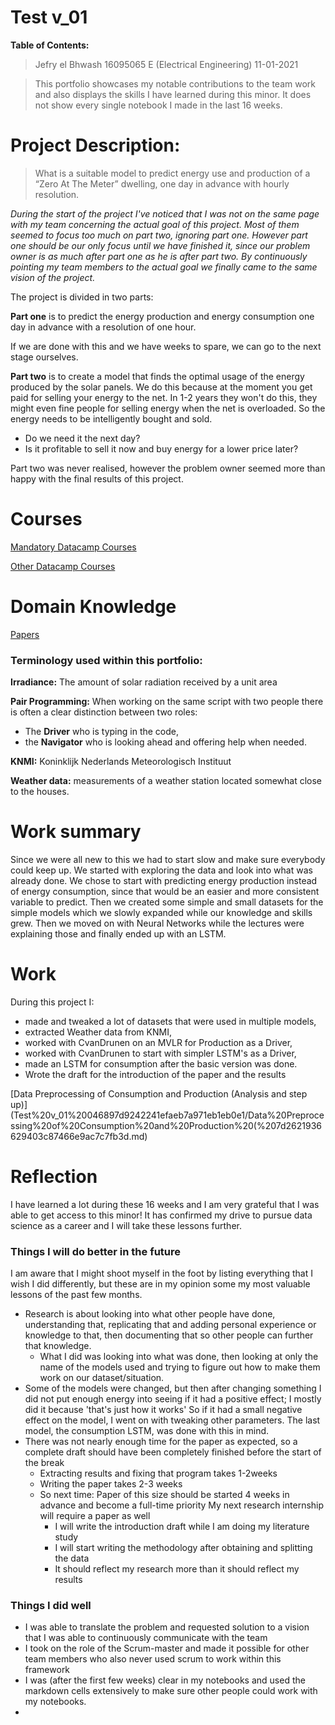 # Test v_01

**Table of Contents:**

> Jefry el Bhwash
16095065 E
(Electrical Engineering)
11-01-2021

> This portfolio showcases my notable contributions to the team work and also displays the skills I have learned during this minor. It does not show every single notebook I made in the last 16 weeks.

# Project Description:

> What is a suitable model to predict energy use and production of a “Zero At The Meter” dwelling, one day in advance with hourly resolution.

*During the start of the project I've noticed that I was not on the same page with my team concerning the actual goal of this project. Most of them seemed to focus too much on part two, ignoring part one. However part one should be our only focus until we have finished it, since our problem owner is as much after part one as he is after part two. By continuously pointing my team members to the actual goal we finally came to the same vision of the project.*

The project is divided in two parts:

**Part one** is to predict the energy production and energy consumption one day in advance with a resolution of one hour.

If we are done with this and we have weeks to spare, we can go to the next stage ourselves.

**Part two** is to create a model that finds the optimal usage of the energy produced by the solar panels. We do this because at the moment you get paid for selling your energy to the net. In 1-2 years they won't do this, they might even fine people for selling energy when the net is overloaded. So the energy needs to be intelligently bought and sold.

- Do we need it the next day?
- Is it profitable to sell it now and buy energy for a lower price later?

Part two was never realised, however the problem owner seemed more than happy with the final results of this project.

# Courses

[Mandatory Datacamp Courses](Test%20v_01%20046897d9242241efaeb7a971eb1eb0e1/Mandatory%20Datacamp%20Courses%20bd178ef8989146139a787fce3c0fca5b.md)

[Other Datacamp Courses](Test%20v_01%20046897d9242241efaeb7a971eb1eb0e1/Other%20Datacamp%20Courses%20b5cedbb2f5aa4ee38e1eccbafef9f98b.md)

# Domain Knowledge

[Papers](Test%20v_01%20046897d9242241efaeb7a971eb1eb0e1/Papers%207441464009884688be51cf36937ecbc5.md)

### Terminology used within this portfolio:

**Irradiance:** 
The amount of solar radiation received by a unit area

**Pair Programming:** 
When working on the same script with two people there is often a clear distinction between two roles: 
- The **Driver** who is typing in the code, 
- the **Navigator** who is looking ahead and offering help when needed.

**KNMI:**
Koninklijk Nederlands Meteorologisch Instituut

**Weather data:**
 measurements of a weather station located somewhat close to the houses. 

# Work summary

Since we were all new to this we had to start slow and make sure everybody could keep up.
We started with exploring the data and look into what was already done. 
We chose to start with predicting energy production instead of energy consumption, since that would be an easier and more consistent variable to predict. Then we created some simple and small datasets for the simple models which we slowly expanded while our knowledge and skills grew. Then we moved on with Neural Networks while the lectures were explaining those and finally ended up with an LSTM.

# Work

During this project I:

- made and tweaked a lot of datasets that were used in multiple models,
- extracted Weather data from KNMI,
- worked with CvanDrunen on an MVLR for Production as a Driver,
- worked with CvanDrunen to start with simpler LSTM's as a Driver,
- made an LSTM for consumption after the basic version was done.
- Wrote the draft for the introduction of the paper and the results

[Data Preprocessing of Consumption and Production (Analysis and step up)](Test%20v_01%20046897d9242241efaeb7a971eb1eb0e1/Data%20Preprocessing%20of%20Consumption%20and%20Production%20(%207d2621936629403c87466e9ac7c7fb3d.md)

# Reflection

I have learned a lot during these 16 weeks and I am very grateful that I was able to get access to this minor! It has confirmed my drive to pursue data science as a career and I will take these lessons further.

### Things I will do better in the future

I am aware that I might shoot myself in the foot by listing everything that I wish I did differently, but these are in my opinion some my most valuable lessons of the past few months.

- Research is about looking into what other people have done, understanding that, replicating that and adding personal experience or knowledge to that, then documenting that so other people can further that knowledge.
    - What I did was looking into what was done, then looking at only the name of the models used and trying to figure out how to make them work on our dataset/situation.
- Some of the models were changed, but then after changing something I did not put enough energy into seeing if it had a positive effect; I mostly did it because 'that's just how it works'
So if it had a small negative effect on the model, I went on with tweaking other parameters.
The last model, the consumption LSTM, was done with this in mind.
- There was not nearly enough time for the paper as expected, so a complete draft should have been completely finished before the start of the break
    - Extracting results and fixing that program takes 1-2weeks
    - Writing the paper takes 2-3 weeks
    - So next time: Paper of this size should be started 4 weeks in advance and become a full-time priority
    My next research internship will require a paper as well
        - I will write the introduction draft while I am doing my literature study
        - I will start writing the methodology after obtaining and splitting the data
        - It should reflect my research more than it should reflect my results

### Things I did well

- I was able to translate the problem and requested solution to a vision that I was able to continuously communicate with the team
- I took on the role of the Scrum-master and made it possible for other team members who also never used scrum to work within this framework
- I was (after the first few weeks) clear in my notebooks and used the markdown cells extensively to make sure other people could work with my notebooks.
-